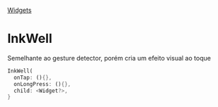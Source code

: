 [Widgets](https://github.com/leofds/flutter-class/blob/master/flutter/widgets/README.md)

# InkWell

Semelhante ao gesture detector, porém cria um efeito visual ao toque

```dart
InkWell(
  onTap: (){},
  onLongPress: (){},
  child: <Widget?>,
}
```
